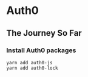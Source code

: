 # Auth0
## The Journey So Far

### Install Auth0 packages
```
yarn add auth0-js
yarn add auth0-lock
```